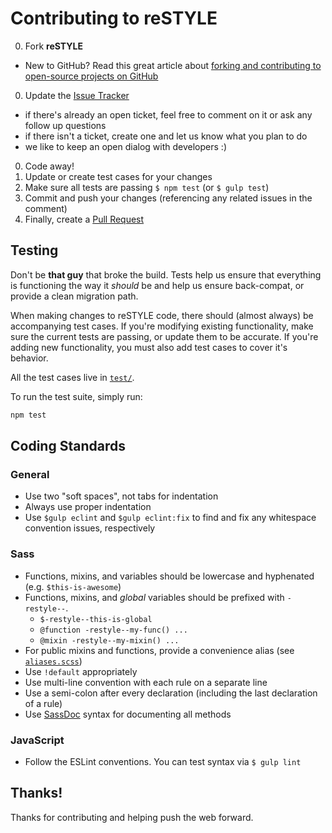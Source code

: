 # Contributing to reSTYLE

0. Fork **reSTYLE**
  - New to GitHub? Read this great article about [forking and contributing to open-source projects on GitHub](https://help.github.com/articles/fork-a-repo)
0. Update the [Issue Tracker](http://github.com/eoneill/eyeglass-restyle/issues)
  - if there's already an open ticket, feel free to comment on it or ask any follow up questions
  - if there isn't a ticket, create one and let us know what you plan to do
  - we like to keep an open dialog with developers :)
0. Code away!
0. Update or create test cases for your changes
0. Make sure all tests are passing `$ npm test` (or `$ gulp test`)
0. Commit and push your changes (referencing any related issues in the comment)
0. Finally, create a [Pull Request](https://help.github.com/articles/creating-a-pull-request)

## Testing

Don't be **that guy** that broke the build. Tests help us ensure that everything is functioning the way it _should_ be and help us ensure back-compat, or provide a clean migration path.

When making changes to reSTYLE code, there should (almost always) be accompanying test cases. If you're modifying existing functionality, make sure the current tests are passing, or update them to be accurate.
If you're adding new functionality, you must also add test cases to cover it's behavior.

All the test cases live in [`test/`](./test).

To run the test suite, simply run:

```sh
npm test
```

## Coding Standards

### General

- Use two "soft spaces", not tabs for indentation
- Always use proper indentation
- Use `$gulp eclint` and `$gulp eclint:fix` to find and fix any whitespace convention issues, respectively

### Sass

- Functions, mixins, and variables should be lowercase and hyphenated (e.g. `$this-is-awesome`)
- Functions, mixins, and _global_ variables should be prefixed with `-restyle--`.
  - `$-restyle--this-is-global`
  - `@function -restyle--my-func() ...`
  - `@mixin -restyle--my-mixin() ...`
- For public mixins and functions, provide a convenience alias (see [`aliases.scss`](./sass/aliases.scss))
- Use `!default` appropriately
- Use multi-line convention with each rule on a separate line
- Use a semi-colon after every declaration (including the last declaration of a rule)
- Use [SassDoc](http://sassdoc.com/) syntax for documenting all methods

### JavaScript

- Follow the ESLint conventions. You can test syntax via `$ gulp lint`

## Thanks!

Thanks for contributing and helping push the web forward.
